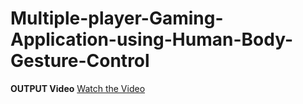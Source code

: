 # Multiple-player-Gaming-Application-using-Human-Body-Gesture-Control

**OUTPUT Video**
[Watch the Video](https://drive.google.com/file/d/1w4Bc87CDPtSdj8LUy2OmUw6Cb-QJV8cN/view?usp=drive_link)
